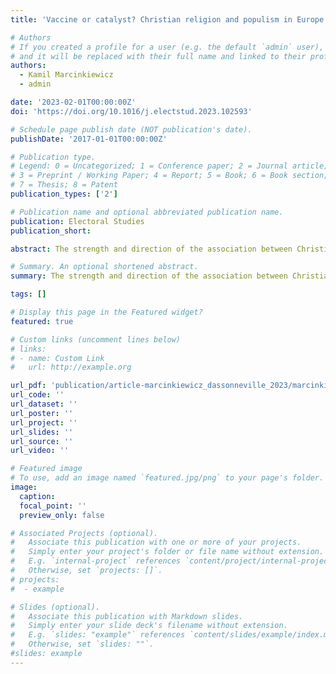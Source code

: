 ```yaml
---
title: 'Vaccine or catalyst? Christian religion and populism in Europe: A rejoinder to Inglehart's “Religion's sudden decline”'

# Authors
# If you created a profile for a user (e.g. the default `admin` user), write the username (folder name) here
# and it will be replaced with their full name and linked to their profile.
authors:
  - Kamil Marcinkiewicz
  - admin

date: '2023-02-01T00:00:00Z'
doi: 'https://doi.org/10.1016/j.electstud.2023.102593'

# Schedule page publish date (NOT publication's date).
publishDate: '2017-01-01T00:00:00Z'

# Publication type.
# Legend: 0 = Uncategorized; 1 = Conference paper; 2 = Journal article;
# 3 = Preprint / Working Paper; 4 = Report; 5 = Book; 6 = Book section;
# 7 = Thesis; 8 = Patent
publication_types: ['2']

# Publication name and optional abbreviated publication name.
publication: Electoral Studies
publication_short: 

abstract: The strength and direction of the association between Christian religion and support for radical right-wing parties is strongly debated. On the one hand, there is work that shows that in Western European countries with a strong Christian democratic party, the relationship between church attendance and voting for populist radical right (PRR) parties is negative (Marcinkiewicz and Dassonneville 2022). Such findings contradict with the conclusions reached by Inglehart (2021), who reported that adherence to religious norms correlates positively with support for PRR parties. In this research note we shed light on the reasons for these contrasting conclusions, by systematically assessing the role of empirical choices in terms of the operationalizations of the dependent and the key independent variables, and how heterogeneity is dealt with.

# Summary. An optional shortened abstract.
summary: The strength and direction of the association between Christian religion and support for radical right-wing parties is strongly debated. On the one hand, there is work that shows that in Western European countries with a strong Christian democratic party...

tags: []

# Display this page in the Featured widget?
featured: true

# Custom links (uncomment lines below)
# links:
# - name: Custom Link
#   url: http://example.org

url_pdf: 'publication/article-marcinkiewicz_dassonneville_2023/marcinkiewicz-dassonneville-2023.pdf'
url_code: ''
url_dataset: ''
url_poster: ''
url_project: ''
url_slides: ''
url_source: ''
url_video: ''

# Featured image
# To use, add an image named `featured.jpg/png` to your page's folder.
image:
  caption: 
  focal_point: ''
  preview_only: false

# Associated Projects (optional).
#   Associate this publication with one or more of your projects.
#   Simply enter your project's folder or file name without extension.
#   E.g. `internal-project` references `content/project/internal-project/index.md`.
#   Otherwise, set `projects: []`.
# projects:
#  - example

# Slides (optional).
#   Associate this publication with Markdown slides.
#   Simply enter your slide deck's filename without extension.
#   E.g. `slides: "example"` references `content/slides/example/index.md`.
#   Otherwise, set `slides: ""`.
#slides: example
---
```

